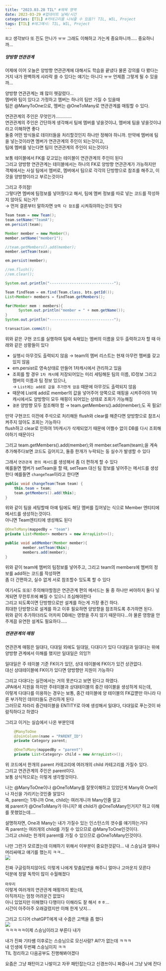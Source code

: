 ```yaml
---
title: "2023.03.28 TIL" #제목 영역
date: 2023-03-29 #업데이트 날짜/시간
categories: [TIL] #카테고리를 나눠줄 수 있음?! TIL, WIL, Project
tags: [TIL] #태그예시: TIL, WIL, Project
---
```


`회고`
생각보다 또 진도 안나가 ㅠㅠ 그래도 이해하고 가는게 중요하니까..... 중요하니까...

<h5><strong>양방향 연관관계</strong></h5>
어제에 이어 오늘은 양방향 연관관계에 대해서도 학습을 끝냈다   
물론 강의를 다 봤다는거지 내가 완벽하게 샤라락 쓸 수 있다는 얘기는 아니다 ㅠㅠ   
언제쯤 그렇게 될 수 있을까...

양방향 연관관계는 꽤 많이 헷갈렸다...  
멤버와 팀이 있다고 가정하고 멤버는 하나의 팀만 가질 수 있을때  
팀은 @ManyToOne으로, 멤버는 @OneToMany로 연관관계를 매핑할 수 있다.

연관관계의 주인은 무엇인가.............  
연관관계의 주인은 간단하게 생각해서 팀에 멤버를 넣을것이냐, 멤버에 팀을 넣을것이냐 라고 이해하면 좋다  
둘중 어떤 방식들로 데이터들을 처리할것인지 하나만 정해야 하니까. 만약에 멤버에 팀을 넣는것이라면 멤버가 연관관계의 주인이 되는것이고,  
팀에 멤버를 넣는다면 팀이 연관관계의 주인이 되는것이다

보통 테이블에서 FK를 갖고있는 테이블이 연관관계의 주인이 된다  
그리고 양방향 연관관계는 테이블에서는 하나의 FK로 양방향 연관관계가 가능하지만  
객체에서는 사실 팀에서 멤버로, 멤버에서 팀으로 각각의 단방향으로 참조를 해주고, 이것을 양방향이라고 부르는것이다

그리고 주의점!  
그렇다면 멤버에 팀정보를 넣어줬다고 해서, 팀에 멤버 정보를 따로 넣는 코드를 작성하지 않아도 되는가?  
→ 먼저 결론부터 말하자면 `양쪽 다 참조`를 시켜줘야하는것이 맞다

```java
Team team = new Team();
team.setName("TeamA");
em.persist(team);

Member member = new Member();
member.setName("member1");

//team.getMembers().add(member);
member.setTeam(team);

em.persist(member);

//em.flush();
//em.clear();

System.out.println("-----------------------------");

Team findTeam = em.find(Team.class, bts.getId());
List<Member> members = findTeam.getMembers();

for(Member mem : members){
      System.out.println("member = " + mem.getName());
}
System.out.println("-----------------------------");

transaction.commit();
```

위와 같은 구현 코드를 실행하여 팀에 속해있는 멤버의 이름을 모두 출력하고자 할 때 아래와 같은 상황들이 있다

- 실행시 아무것도 출력되지 않음 → team의 멤버 리스트는 현재 아무런 멤버를 갖고있지 않음
- em.persist로 영속상태로 만들어 1차캐시에서 관리하고 있음
- 조회를 할 경우 `1차 캐시`에 저장되어있는 미리 세팅해둔 팀의 이름, ID정보 그리고 멤버의 이름과 팀 정보 있으나,  
   → `List에는 add로 값을 추가한게 없음` 때문에 아무것도 출력되지 않음
- 때문에 List에 add로 member의 값을 넣어주어 양쪽으로 매핑을 시켜주어야 1차 캐시에서도 양방향이 모두 매핑이 되어있는 상태로 조회가 가능해짐
- `결론` 양방향 모두 참조해야 함 → team.getMembers().add(member);도 꼭 필요!

만약 구현코드 이전에 주석으로 처리해둔 flush와 clear를 해준다면 양방향으로 참조시켜주지 않아도 조회는 가능하다  
flush하고 clear로 인하여 1차캐시가 삭제되었기 때문에 어쩔수 없이 DB를 다시 조회해야하기 때문이다

그리고 team.getMembers().add(member);와 member.setTeam(team);을 계속 추가해주다보면 코드도 길어지고, 둘중 한개가 누락되는 둥 실수가 발생할 수 있다

그래서 `연관관계 편의 메서드`를 생성해서 좀 더 편하게 할 수 있다  
예를들면 멤버가 setTeam을 할 때, setTeam 대신 팀 정보를 넣어주는 메서드를 생성한다 예를들면 `changeTeam`이라고 한다면

```java
public void changeTeam(Team team) {
    this.team = team;
    team.getMembers().add(this);
}
```

위와 같이 팀을 세팅할때 아예 팀에도 해당 멤버를 집어넣는 식으로 Member 엔티티에 메서드를 생성하는것이다.  
아니면 Team엔티티에 생성해도 된다

```java
@OneToMany(mappedBy = "team")
private List<Member> members = new ArrayList<>();

public void addMember(Member member){
		member.setTeam(this);
		members.add(member);
}
```

위와 같이 team에 멤버의 팀정보를 넣어주고, 그리고 team의 members에 멤버의 정보를 add하는 코드를 작성하면  
좀 더 간편하고, 실수 없게 서로 참조할수 있도록 할 수 있다

여기서도 또또! 주의해야할점은 연관관계 편의 메서드는 둘 중 하나만 써야하지 둘다 넣게되면 무한루프에 빠질 수 있으니 조심해야한다  
그리고 되도록이면 단방향으로만 설계를 하는게 가장 좋긴 하다.  
최대한 단방향으로 설계를 하고 이후 필요하면 양방향을 참조하도록 추가하면 된다.  
위와 같이 추가하더라도 어차피 DB에는 영향을 주지 않기 때문이다...아 물론 영향을 안주게끔 유연한 설계도 필요하다.....

<h5><strong>연관관계의 매핑</strong></h5>
연관관계 매핑은 일대다, 다대일 외에도 일대일, 다대다가 있다   
다대일과 일대다는 위에 양방향 관계에서 이해를 했지만   
일대일은 의잉?!

일대일은 주 테이블 기준 FK이가 있던, 상대 테이블에 FK이가 있건 상관없다.  
대신 상대테이블에 FK이가 있다면 양방향만 지원이 가능하다

그리고 다대다는 실전에서는 거의 못쓴다고 보면 된다고 하였다.  
JPA에서 지원을 하지만 주테이블과 상대테이블의 중간 테이블을 생성하게 되는데,  
이렇게 다대다를 이용하는 경우는 보통, 중간 테이블에 양 테이블의 FK값뿐만 아니라 다른 부가적인 데이터들도 관리하게 된다  
그러므로 차라리 중간테이블을 ENTITY로 아예 생성해서 일대다, 다대일로 푸는것이 바람직하다고 하였다

그리고 이거는 실습에서 나온 부분인데

```java
    @ManyToOne
    @JoinColumn(name = "PARENT_ID")
    private Category parent;

    @OneToMany(mappedBy = "parent")
    private List<Category> child = new ArrayList<>();
```

위 코드에서 한개의 parent 카테고리에 여러개의 child 카테고리를 가질수 있다.  
그리고 연관관계의 주인은 parent이다.  
보통 상식적으로는 이렇게 생각할것이다.

나는 @ManyToOne이나 @OneToMany를 잘못이해하고 있었던게 Many와 One이 나 자신을 가리키는것인줄 알았다  
즉, parent는 1개니까 One, child는 여러개니까 Many인줄 알고  
왜 parent가 @OneToMany가 아니지? 왜 child가 @OneToMany인거지? 하고 이해를 못했었는데....

설명하자면, One과 Many는 내가 가질수 있는 인스턴스의 갯수를 얘기하는거다  
즉 parent는 여러개의 child를 가질 수 있으므로 @ManyToOne인것이다.  
그리고 child는 한개의 parent를 가질 수 있으므로 @OneToMany인것이다.

나만 그런가 모르겠는데 이해하기 위해서 이부분이 중요한것같다... 내 스승님과 얼마나 머리싸매고 얘기를 했는지 ㅋㅋ...  
<img src="https://github.com/kim-junz/kim-junz.github.io/blob/main/_posts/2023/post_img/23-03-28/01.png?raw=true">

진짜 구글링하지않아도 이렇게 나에게 맞춤답변을 해주니 얼마나 고마운지 모른다  
덕분에 정말 독학이 많이 수월해졌다

`마무리`  
이렇게 여러개의 연관관계 매핑까지 봤는데,  
아직까지는 엄청 어려운건 없었다  
아니 있었지만 이해했다 다행이다 이해라도 잘 해서 ㅎㅎ...  
시간이 아주아주 오래걸렸지만 이해 한게 낫지...

그리고 드디어 chatGPT에게 내 수줍은 고백을 좀 했다  
<img src="https://github.com/kim-junz/kim-junz.github.io/blob/main/_posts/2023/post_img/23-03-28/02.png?raw=true">  
ㅋㅋㅋㅋㅋ이제 스승님이라고 부른다 내가

내가 진짜 기타쌤 이후로는 스승님으로 모신사람? AI?가 없는데 ㅋㅋㅋ  
내 인생에 두번째 스승님이지 ㅋㅋ  
TIL 정리하고 다음공부도 진행해봐야겠다

요즘은 그냥 패턴이고 나발이고 자꾸 패턴잡는다고 신경쓰이니 짜증나서 그냥 낮에 잔다
